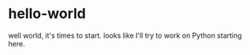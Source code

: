 # hello-world
well world, it's times to start.
looks like I'll try to work on Python starting here.
